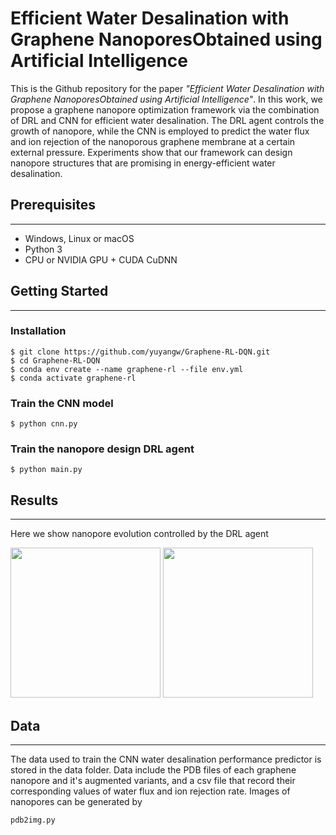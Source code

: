 # Efficient  Water  Desalination  with  Graphene  NanoporesObtained using Artificial Intelligence

This is the Github repository for the paper *"Efficient  Water  Desalination  with  Graphene  NanoporesObtained using Artificial Intelligence"*. In this work, we propose a graphene nanopore optimization framework via the combination of DRL and CNN for efficient water desalination. The DRL agent controls the growth of nanopore, while the CNN is employed to predict the water flux and ion rejection of the nanoporous graphene membrane at a certain external pressure. Experiments show that our framework can design nanopore structures that are promising in energy-efficient water desalination.

## Prerequisites
---
- Windows, Linux or macOS
- Python 3
- CPU or NVIDIA GPU + CUDA CuDNN

## Getting Started
---
### Installation
```
$ git clone https://github.com/yuyangw/Graphene-RL-DQN.git
$ cd Graphene-RL-DQN
$ conda env create --name graphene-rl --file env.yml
$ conda activate graphene-rl
```

### Train the CNN model
```
$ python cnn.py
```

### Train the nanopore design DRL agent
```
$ python main.py
```

## Results
---
Here we show nanopore evolution controlled by the DRL agent

<p float="left">
    <img src="figs/graphene_evolve.gif" width="240">
    <img src="figs/graphene_evolve2.gif" width="240">
</p>

## Data
---
The data used to train the CNN water desalination performance predictor is stored in the data folder. Data include the PDB files of each graphene nanopore and it's augmented variants, and a csv file that record their corresponding values of water flux and ion rejection rate. Images of nanopores can be generated by
```
pdb2img.py